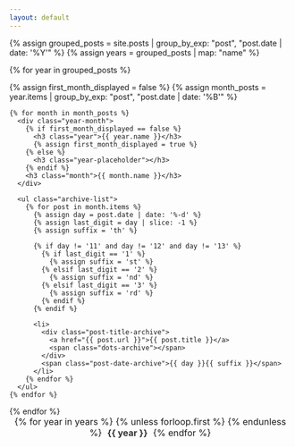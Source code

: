 ```yaml
---
layout: default
---
```


{% assign grouped_posts = site.posts | group_by_exp: "post", "post.date | date: '%Y'" %}
{% assign years = grouped_posts | map: "name" %}

{% for year in grouped_posts %}
  <div class="archive-year" data-year="{{ year.name }}" {% unless forloop.first %}style="display: none;"{% endunless %}>
    {% assign first_month_displayed = false %}
    {% assign month_posts = year.items | group_by_exp: "post", "post.date | date: '%B'" %}
    
    {% for month in month_posts %}
      <div class="year-month">
        {% if first_month_displayed == false %}
          <h3 class="year">{{ year.name }}</h3>
          {% assign first_month_displayed = true %}
        {% else %}
          <h3 class="year-placeholder"></h3>
        {% endif %}
        <h3 class="month">{{ month.name }}</h3>
      </div>

      <ul class="archive-list">
        {% for post in month.items %}
          {% assign day = post.date | date: '%-d' %}
          {% assign last_digit = day | slice: -1 %}
          {% assign suffix = 'th' %}
          
          {% if day != '11' and day != '12' and day != '13' %}
            {% if last_digit == '1' %}
              {% assign suffix = 'st' %}
            {% elsif last_digit == '2' %}
              {% assign suffix = 'nd' %}
            {% elsif last_digit == '3' %}
              {% assign suffix = 'rd' %}
            {% endif %}
          {% endif %}

          <li>
            <div class="post-title-archive">
              <a href="{{ post.url }}">{{ post.title }}</a>
              <span class="dots-archive"></span>
            </div>
            <span class="post-date-archive">{{ day }}{{ suffix }}</span>
          </li>
        {% endfor %}
      </ul>
    {% endfor %}
  </div>
{% endfor %}

<div class="year-nav">
  {% for year in years %}
    {% unless forloop.first %}
    {% endunless %}
    <a href="#" class="year-link" data-year="{{ year }}">{{ year }}</a>
  {% endfor %}
</div>

<style>
.year-nav {
  margin-bottom: 20px;
  text-align: center;
  font-size: 16px;
}

.year-link {
  color: #333;
  text-decoration: none;
  font-weight: bold;
  margin: 0 5px;
  cursor: pointer;
}

.year-link:hover {
  text-decoration: underline;
}

.year-separator {
  margin: 0 5px;
  color: #999;
}

.year {
  font-size: 14px;
  font-weight: bold;
  text-align: left;
  margin: 0;
  padding-top: 10px;
}

.year-placeholder {
  visibility: hidden;
}

.month {
  text-align: right;
  font-size: 14px;
  font-weight: bold;
  margin: 0;
}

.archive-list {
  list-style: none;
  padding: 0;
  margin: 0;
  margin-bottom: 40px;
}

.archive-list li {
  display: flex;
  justify-content: space-between;
  font-size: 14px;
  font-family: ui-serif, serif;
  font-weight: normal;
  color: #000;
  align-items: center;
}

.post-title-archive {
  display: flex;
  flex: 10%;
  min-width: 0;
  align-items: center;
  overflow: hidden;
  white-space: nowrap;
  text-overflow: ellipsis;
}

.post-title-archive a {
  font-size: 14px;
  color: #000;
  text-decoration: none;
  overflow: hidden;
  white-space: nowrap;
  text-overflow: ellipsis;
}

.dots-archive {
  flex-grow: 1;
  border-bottom: 1px dotted #999;
  margin-left: 10px;
  margin-right: 10px;
  margin-bottom: 6px;
  align-self: flex-end;
}

.post-date-archive {
  white-space: nowrap;
}
</style>

<script>
document.addEventListener("DOMContentLoaded", function() {
  const yearLinks = document.querySelectorAll(".year-link");
  const years = document.querySelectorAll(".archive-year");

  function updateYearNavigation(activeYear) {
    const navContainer = document.querySelector(".year-nav");
    
    // Regenerate year navigation excluding the active year
    let newNavHtml = "";
    const allYears = [...yearLinks].map(link => link.dataset.year);
    
    allYears.forEach((year, index) => {
      if (year !== activeYear) {
        if (newNavHtml !== "") {
          newNavHtml += ' <span class="year-separator">|</span> ';
        }
        newNavHtml += `<a href="#" class="year-link" data-year="${year}">${year}</a>`;
      }
    });

    navContainer.innerHTML = newNavHtml;

    // Reattach event listeners to the new links
    document.querySelectorAll(".year-link").forEach(link => {
      link.addEventListener("click", function(e) {
        e.preventDefault();
        showYear(this.getAttribute("data-year"));
      });
    });
  }

  function showYear(selectedYear) {
    // Hide all years
    years.forEach(year => {
      year.style.display = "none";
    });

    // Show the selected year
    document.querySelector(`.archive-year[data-year='${selectedYear}']`).style.display = "block";

    // Update the navigation links
    updateYearNavigation(selectedYear);
  }

  // Set initial navigation state
  if (yearLinks.length > 0) {
    const initialYear = yearLinks[0].getAttribute("data-year");
    updateYearNavigation(initialYear);
  }
});
</script>